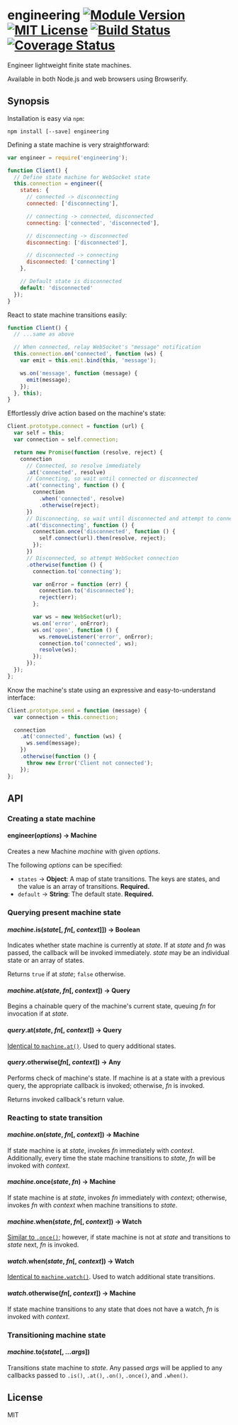 engineering [![Module Version][npm-img]][npm-url] [![MIT License][license-img]][license-url] [![Build Status][travis-img]][travis-link] [![Coverage Status][coveralls-img]][coveralls-link]
===========

Engineer lightweight finite state machines.

Available in both Node.js and web browsers using Browserify.

Synopsis
--------

Installation is easy via `npm`:

```
npm install [--save] engineering
```

Defining a state machine is very straightforward:

```js
var engineer = require('engineering');

function Client() {
  // Define state machine for WebSocket state
  this.connection = engineer({
    states: {
      // connected -> disconnecting
      connected: ['disconnecting'],

      // connecting -> connected, disconnected
      connecting: ['connected', 'disconnected'],

      // disconnecting -> disconnected
      disconnecting: ['disconnected'],

      // disconnected -> connecting
      disconnected: ['connecting']
    },

    // Default state is disconnected
    default: 'disconnected'
  });
}
```

React to state machine transitions easily:

```js
function Client() {
  // ...same as above

  // When connected, relay WebSocket's "message" notification
  this.connection.on('connected', function (ws) {
    var emit = this.emit.bind(this, 'message');

    ws.on('message', function (message) {
      emit(message);
    });
  }, this);
}
```

Effortlessly drive action based on the machine's state:

```js
Client.prototype.connect = function (url) {
  var self = this;
  var connection = self.connection;

  return new Promise(function (resolve, reject) {
    connection
      // Connected, so resolve immediately
      .at('connected', resolve)
      // Connecting, so wait until connected or disconnected
      .at('connecting', function () {
        connection
          .when('connected', resolve)
          .otherwise(reject);
      })
      // Disconnecting, so wait until disconnected and attempt to connect again
      .at('disconnecting', function () {
        connection.once('disconnected', function () {
          self.connect(url).then(resolve, reject);
        });
      })
      // Disconnected, so attempt WebSocket connection
      .otherwise(function () {
        connection.to('connecting');

        var onError = function (err) {
          connection.to('disconnected');
          reject(err);
        };

        var ws = new WebSocket(url);
        ws.on('error', onError);
        ws.on('open', function () {
          ws.removeListener('error', onError);
          connection.to('connected', ws);
          resolve(ws);
        });
      });
  });
};
```

Know the machine's state using an expressive and easy-to-understand interface:

```js
Client.prototype.send = function (message) {
  var connection = this.connection;

  connection
    .at('connected', function (ws) {
      ws.send(message);
    })
    .otherwise(function () {
      throw new Error('Client not connected');
    });
};
```

API
---

### Creating a state machine

#### engineer(*options*) &rarr; Machine

Creates a new Machine *machine* with given *options*.

The following *options* can be specified:

* `states`  &rarr; **Object**: A map of state transitions. The keys are states, and the value is an array of transitions. **Required.**
* `default` &rarr; **String**: The default state. **Required.**

### Querying present machine state

#### *machine*.is(*state*[, *fn*[, *context*]]) &rarr; Boolean

Indicates whether state machine is currently at *state*. If at *state* and *fn* was passed, the callback will be invoked immediately. *state* may be an individual state or an array of states.

Returns `true` if at *state*; `false` otherwise.

<a name="machine-at"></a>
#### *machine*.at(*state*, *fn*[, *context*]) &rarr; Query

Begins a chainable query of the machine's current state, queuing *fn* for invocation if at *state*.

#### *query*.at(*state*, *fn*[, *context*]) &rarr; Query

[Identical to `machine.at()`](#machine-at). Used to query additional states.

#### *query*.otherwise(*fn*[, *context*]) &rarr; Any

Performs check of machine's state. If machine is at a state with a previous query, the appropriate callback is invoked; otherwise, *fn* is invoked.

Returns invoked callback's return value.

### Reacting to state transition

#### *machine*.on(*state*, *fn*[, *context*]) &rarr; Machine

If state machine is at *state*, invokes *fn* immediately with *context*. Additionally, every time the state machine transitions to *state*, *fn* will be invoked with *context*.

<a name="machine-once"></a>
#### *machine*.once(*state*, *fn*) &rarr; Machine

If state machine is at *state*, invokes *fn* immediately with *context*; otherwise, invokes *fn* with *context* when machine transitions to *state*.

<a name="machine-when"></a>
#### *machine*.when(*state*, *fn*[, *context*]) &rarr; Watch

[Similar to `.once()`](#machine-once); however, if state machine is not at *state* and transitions to *state* next, *fn* is invoked.

#### *watch*.when(*state*, *fn*[, *context*]) &rarr; Watch

[Identical to `machine.watch()`](#machine-watch). Used to watch additional state transitions.

#### *watch*.otherwise(*fn*[, *context*]) &rarr; Machine

If state machine transitions to any state that does not have a watch, *fn* is invoked with *context*.

### Transitioning machine state

#### *machine*.to(*state*[, *...args*])

Transitions state machine to *state*. Any passed *args* will be applied to any callbacks passed to `.is()`, `.at()`, `.on()`,  `.once()`, and `.when()`.

License
-------

MIT

[npm-img]: https://img.shields.io/npm/v/engineering.svg?style=flat
[npm-url]: https://npmjs.org/package/engineering

[license-img]: https://img.shields.io/npm/l/engineering.svg?style=flat
[license-url]: http://choosealicense.com/licenses/mit/

[coveralls-img]: https://img.shields.io/coveralls/alfyboza/engineering.js.svg?style=flat
[coveralls-link]: https://coveralls.io/r/alfyboza/engineering.js?branch=master

[travis-img]: https://img.shields.io/travis/alfyboza/engineering.js.svg?style=flat
[travis-link]: https://travis-ci.org/alfyboza/engineering.js
